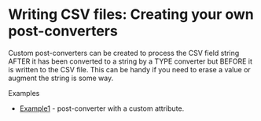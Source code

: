  # Writing CSV files: Creating your own post-converters

Custom post-converters can be created to process the CSV field string AFTER it has been converted to a string by a TYPE converter but BEFORE it is written to the CSV file.  This can be handy if you need to erase a value or augment the string is some way.

Examples
- [Example1](./PostConverters-Creating-Custom-Example1.md) - post-converter with a custom attribute.
